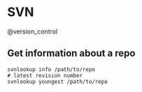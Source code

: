 # SVN
@version_control

Get information about a repo
----------------------------

	svnlookup info /path/to/repo
	# latest revision number
	svnlookup youngest /path/to/repo

